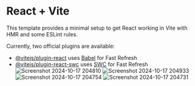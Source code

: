 # React + Vite

This template provides a minimal setup to get React working in Vite with HMR and some ESLint rules.

Currently, two official plugins are available:

- [@vitejs/plugin-react](https://github.com/vitejs/vite-plugin-react/blob/main/packages/plugin-react/README.md) uses [Babel](https://babeljs.io/) for Fast Refresh
- [@vitejs/plugin-react-swc](https://github.com/vitejs/vite-plugin-react-swc) uses [SWC](https://swc.rs/) for Fast Refresh
![Screenshot 2024-10-17 204810](https://github.com/user-attachments/assets/1f68cfec-f011-4793-aa07-1762aa96a75b)
![Screenshot 2024-10-17 204933](https://github.com/user-attachments/assets/47da8917-7921-4aa9-82ad-03e8c12f9af4)
![Screenshot 2024-10-17 204754](https://github.com/user-attachments/assets/6f1084c3-f05d-4758-be42-f4e8abf6cabf)
![Screenshot 2024-10-17 204731](https://github.com/user-attachments/assets/d0023fd5-9051-41c6-8b39-801a0409772d)
